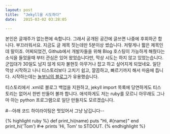 ```yaml
---
layout: post
title:  "Jekyll을 시도하다"
date:   2015-03-02 03:28:05

---
```


본인은 글재주가 없는편에 속합니다. 그래서 공개된 공간에 글쓰면 나중에 후회하곤 합니다. 
부끄러워서요. 지금도 글 제목 짓는데만 5분이상 썼습니다. 저렇게나 짧은 제목인데 말이죠. 
어찌되었건, Github에서 개발자들을 위해 Blog 호스팅이 가능하게 해줬다는 소식을 들었을때 부터 관심은 있어 왔었습니다만, 막상 시도는 하지 않고 있었는습니다. 
군입대가 30일도 남지 않게 되자 불현듯 아무거나 잡고 하고 싶어지게 되었네요. 
일단 막상 시작하고 나니 티스토리보다 고치기 쉽고, 깔끔하고, 빠르기까지 해서 마음에 듭니다. 
시작하는데는 [놀부님의 블로그](http://nolboo.github.io/blog/2013/10/15/free-blog-with-github-jekyll/)가 유용했습니다.  
  
티스토리에서 .xml로 블로그 백업을 지원하고, jekyll import 목록에 당연하게도 티스토리는 없어서 한번 만들어 볼까 합니다. 애석하게도 저는 ruby를 모르니 아무래도 그나마 아는 python 프로그램으로 일단 만들지도 모르겠습니다. 

#--아래 코드 하이라이팅은 멋있어서 그냥 남깁니다--

{% highlight ruby %}
def print_hi(name)
  puts "Hi, #{name}"
end
print_hi('Tom')
#=> prints 'Hi, Tom' to STDOUT.
{% endhighlight %}
